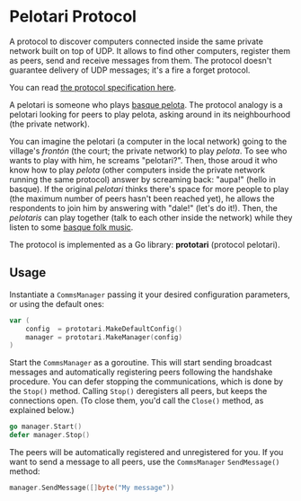 # Pelotari Protocol

A protocol to discover computers connected inside the same private network built on top of UDP.
It allows to find other computers, register them as peers, send and receive messages from them.
The protocol doesn't guarantee delivery of UDP messages; it's a fire a forget protocol.

You can read [the protocol specification here](protocol.md).

A pelotari is someone who plays [basque pelota](https://en.wikipedia.org/wiki/Basque_pelota).
The protocol analogy is a pelotari looking for peers to play pelota, asking around in its neighbourhood (the private network).

You can imagine the pelotari (a computer in the local network) going to the village's _frontón_ (the court; the private network) to play _pelota_.
To see who wants to play with him, he screams "pelotari?".
Then, those aroud it who know how to play _pelota_ (other computers inside the private network running the same protocol) answer by screaming back: "aupa!" (hello in basque).
If the original _pelotari_ thinks there's space for more people to play (the maximum number of peers hasn't been reached yet), he allows the respondents to join him by answering with "dale!" (let's do it!).
Then, the _pelotaris_ can play together (talk to each other inside the network) while they listen to some [basque folk music](https://www.youtube.com/watch?v=ONsp-SMT6is).


The protocol is implemented as a Go library: **prototari** (protocol pelotari).


## Usage

Instantiate a `CommsManager` passing it your desired configuration parameters, or using the default ones:

```go
var (
    config  = prototari.MakeDefaultConfig()
    manager = prototari.MakeManager(config)
)
```

Start the `CommsManager` as a goroutine.
This will start sending broadcast messages and automatically registering peers following the handshake procedure.
You can defer stopping the communications, which is done by the `Stop()`  method.
Calling `Stop()` deregisters all peers, but keeps the connections open.
(To close them, you'd call the `Close()` method, as explained below.)

```go
go manager.Start()
defer manager.Stop()
```

The peers will be automatically registered and unregistered for you.
If you want to send a message to all peers, use the `CommsManager` `SendMessage()` method:

```go
manager.SendMessage([]byte("My message"))
```
